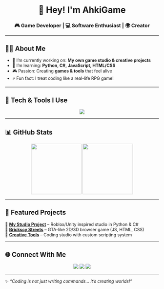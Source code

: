 <!-- PROFIL BAŞLIĞI -->
<h1 align="center">👋 Hey! I'm AhkiGame</h1>
<h3 align="center">🎮 Game Developer | 💻 Software Enthusiast | 🌍 Creator</h3>

---

## 🧑‍💻 About Me
- 🔭 I’m currently working on: **My own game studio & creative projects**  
- 🌱 I’m learning: **Python, C#, JavaScript, HTML/CSS**  
- 🎮 Passion: Creating **games & tools** that feel alive  
- ⚡ Fun fact: I treat coding like a real-life RPG game!  

---

## 🚀 Tech & Tools I Use
<p align="center">
  <img src="https://skillicons.dev/icons?i=python,cs,html,css,js,github,git,vscode,unity,blender" />
</p>

---

## 📊 GitHub Stats
<p align="center">
  <img src="https://github-readme-stats.vercel.app/api?username=ahkigame&show_icons=true&theme=tokyonight" height="165"/>
  <img src="https://github-readme-stats.vercel.app/api/top-langs/?username=ahkigame&layout=compact&theme=tokyonight" height="165"/>
</p>

---

## 🎯 Featured Projects
🌟 **[My Studio Project](#)** – Roblox/Unity inspired studio in Python & C#  
🌟 **[Brickscy Streets](#)** – GTA-like 2D/3D browser game (JS, HTML, CSS)  
🌟 **[Creative Tools](#)** – Coding studio with custom scripting system  

---

## 🌐 Connect With Me
<p align="center">
  <a href="mailto:youremail@gmail.com"><img src="https://img.shields.io/badge/Email-D14836?style=for-the-badge&logo=gmail&logoColor=white"/></a>
  <a href="https://github.com/ahkigame"><img src="https://img.shields.io/badge/GitHub-100000?style=for-the-badge&logo=github&logoColor=white"/></a>
  <a href="https://discord.com/users/yourdiscordid"><img src="https://img.shields.io/badge/Discord-5865F2?style=for-the-badge&logo=discord&logoColor=white"/></a>
</p>

---

✨ *“Coding is not just writing commands… it’s creating worlds!”*
